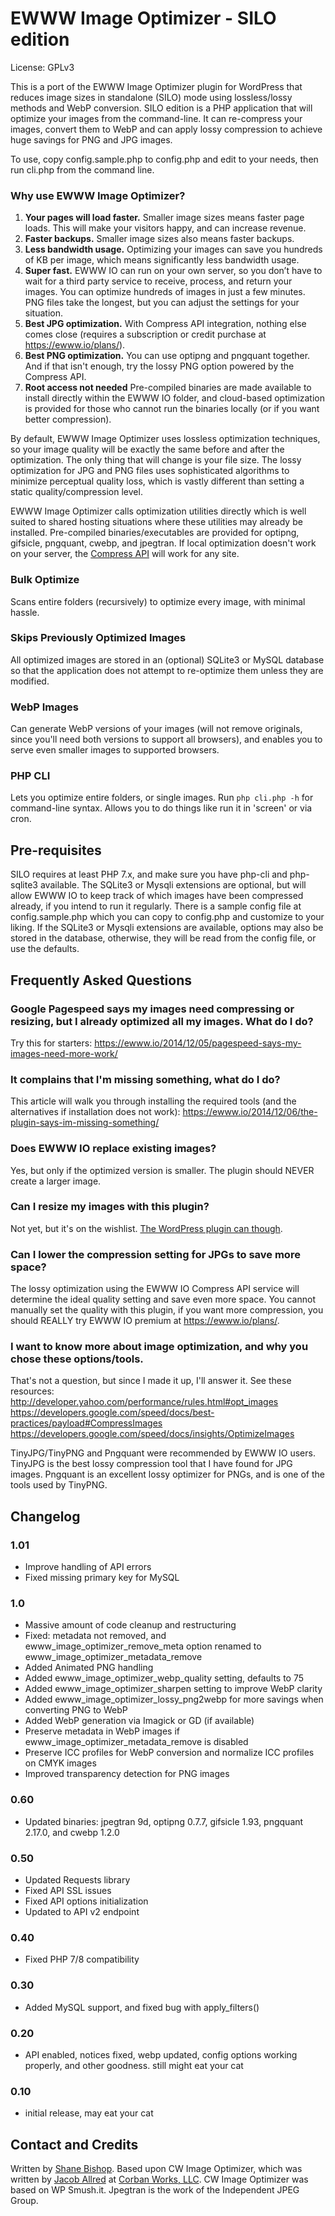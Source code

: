 # EWWW Image Optimizer - SILO edition

License: GPLv3

This is a port of the EWWW Image Optimizer plugin for WordPress that reduces image sizes in standalone (SILO) mode using lossless/lossy methods and WebP conversion.
SILO edition is a PHP application that will optimize your images from the command-line. It can re-compress your images, convert them to WebP and can apply lossy compression to achieve huge savings for PNG and JPG images.

To use, copy config.sample.php to config.php and edit to your needs, then run cli.php from the command line.

### Why use EWWW Image Optimizer?

1. **Your pages will load faster.** Smaller image sizes means faster page loads. This will make your visitors happy, and can increase revenue.
2. **Faster backups.** Smaller image sizes also means faster backups.
3. **Less bandwidth usage.** Optimizing your images can save you hundreds of KB per image, which means significantly less bandwidth usage.
4. **Super fast.** EWWW IO can run on your own server, so you don’t have to wait for a third party service to receive, process, and return your images. You can optimize hundreds of images in just a few minutes. PNG files take the longest, but you can adjust the settings for your situation.
5. **Best JPG optimization.** With Compress API integration, nothing else comes close (requires a subscription or credit purchase at https://ewww.io/plans/).
6. **Best PNG optimization.** You can use optipng and pngquant together. And if that isn't enough, try the lossy PNG option powered by the Compress API.
7. **Root access not needed** Pre-compiled binaries are made available to install directly within the EWWW IO folder, and cloud-based optimization is provided for those who cannot run the binaries locally (or if you want better compression).

By default, EWWW Image Optimizer uses lossless optimization techniques, so your image quality will be exactly the same before and after the optimization. The only thing that will change is your file size. The lossy optimization for JPG and PNG files uses sophisticated algorithms to minimize perceptual quality loss, which is vastly different than setting a static quality/compression level.

EWWW Image Optimizer calls optimization utilities directly which is well suited to shared hosting situations where these utilities may already be installed. Pre-compiled binaries/executables are provided for optipng, gifsicle, pngquant, cwebp, and jpegtran. If local optimization doesn't work on your server, the [Compress API](https://ewww.io/plans/) will work for any site.

### Bulk Optimize

Scans entire folders (recursively) to optimize every image, with minimal hassle.

### Skips Previously Optimized Images

All optimized images are stored in an (optional) SQLite3 or MySQL database so that the application does not attempt to re-optimize them unless they are modified.

### WebP Images

Can generate WebP versions of your images (will not remove originals, since you'll need both versions to support all browsers), and enables you to serve even smaller images to supported browsers.

### PHP CLI

Lets you optimize entire folders, or single images. Run `php cli.php -h` for command-line syntax. Allows you to do things like run it in 'screen' or via cron.

## Pre-requisites

SILO requires at least PHP 7.x, and make sure you have php-cli and php-sqlite3 available. The SQLite3 or Mysqli extensions are optional, but will allow EWWW IO to keep track of which images have been compressed already, if you intend to run it regularly. There is a sample config file at config.sample.php which you can copy to config.php and customize to your liking. If the SQLite3 or Mysqli extensions are available, options may also be stored in the database, otherwise, they will be read from the config file, or use the defaults.

## Frequently Asked Questions

### Google Pagespeed says my images need compressing or resizing, but I already optimized all my images. What do I do?

Try this for starters: https://ewww.io/2014/12/05/pagespeed-says-my-images-need-more-work/

### It complains that I'm missing something, what do I do?

This article will walk you through installing the required tools (and the alternatives if installation does not work): https://ewww.io/2014/12/06/the-plugin-says-im-missing-something/

### Does EWWW IO replace existing images?

Yes, but only if the optimized version is smaller. The plugin should NEVER create a larger image.

### Can I resize my images with this plugin?

Not yet, but it's on the wishlist. [The WordPress plugin can though](https://ewww.io).

### Can I lower the compression setting for JPGs to save more space?

The lossy optimization using the EWWW IO Compress API service will determine the ideal quality setting and save even more space. You cannot manually set the quality with this plugin, if you want more compression, you should REALLY try EWWW IO premium at https://ewww.io/plans/.

### I want to know more about image optimization, and why you chose these options/tools.

That's not a question, but since I made it up, I'll answer it. See these resources:  
http://developer.yahoo.com/performance/rules.html#opt_images  
https://developers.google.com/speed/docs/best-practices/payload#CompressImages  
https://developers.google.com/speed/docs/insights/OptimizeImages

TinyJPG/TinyPNG and Pngquant were recommended by EWWW IO users. TinyJPG is the best lossy compression tool that I have found for JPG images. Pngquant is an excellent lossy optimizer for PNGs, and is one of the tools used by TinyPNG.

## Changelog

### 1.01
* Improve handling of API errors
* Fixed missing primary key for MySQL

### 1.0
* Massive amount of code cleanup and restructuring
* Fixed: metadata not removed, and ewww_image_optimizer_remove_meta option renamed to ewww_image_optimizer_metadata_remove
* Added Animated PNG handling
* Added ewww_image_optimizer_webp_quality setting, defaults to 75
* Added ewww_image_optimizer_sharpen setting to improve WebP clarity
* Added ewww_image_optimizer_lossy_png2webp for more savings when converting PNG to WebP
* Added WebP generation via Imagick or GD (if available)
* Preserve metadata in WebP images if ewww_image_optimizer_metadata_remove is disabled
* Preserve ICC profiles for WebP conversion and normalize ICC profiles on CMYK images
* Improved transparency detection for PNG images

### 0.60
* Updated binaries: jpegtran 9d, optipng 0.7.7, gifsicle 1.93, pngquant 2.17.0, and cwebp 1.2.0

### 0.50
* Updated Requests library
* Fixed API SSL issues
* Fixed API options initialization
* Updated to API v2 endpoint

### 0.40
* Fixed PHP 7/8 compatibility

### 0.30
* Added MySQL support, and fixed bug with apply_filters()

### 0.20
* API enabled, notices fixed, webp updated, config options working properly, and other goodness. still might eat your cat

### 0.10
* initial release, may eat your cat

## Contact and Credits

Written by [Shane Bishop](https://ewww.io). Based upon CW Image Optimizer, which was written by [Jacob Allred](http://www.jacoballred.com/) at [Corban Works, LLC](http://www.corbanworks.com/). CW Image Optimizer was based on WP Smush.it. Jpegtran is the work of the Independent JPEG Group.  
